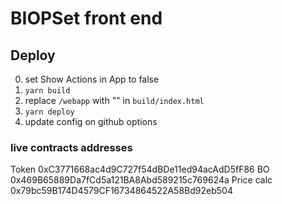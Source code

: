 # BIOPSet front end

## Deploy
0. set Show Actions in App to false
1. ```yarn build```
2. replace ```/webapp``` with "" in ```build/index.html```
3. ```yarn deploy```
4. update config on github options

### live contracts addresses
Token 0xC3771668ac4d9C727f54dBDe11ed94acAdD5fF86
BO 0x469B65889Da7fCd5a121BA8Abd589215c769624a
Price calc 0x79bc59B174D4579CF16734864522A58Bd92eb504